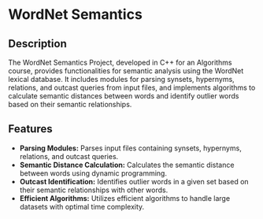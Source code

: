 # WordNet Semantics
## Description
The WordNet Semantics Project, developed in C++ for an Algorithms course, provides functionalities for semantic analysis using the WordNet lexical database. It includes modules for parsing synsets, hypernyms, relations, and outcast queries from input files, and implements algorithms to calculate semantic distances between words and identify outlier words based on their semantic relationships.

## Features
* **Parsing Modules:** Parses input files containing synsets, hypernyms, relations, and outcast queries.
* **Semantic Distance Calculation:** Calculates the semantic distance between words using dynamic programming.
* **Outcast Identification:** Identifies outlier words in a given set based on their semantic relationships with other words.
* **Efficient Algorithms:** Utilizes efficient algorithms to handle large datasets with optimal time complexity.
